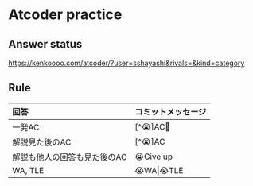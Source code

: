 # Atcoder practice

## Answer status
https://kenkoooo.com/atcoder/?user=sshayashi&rivals=&kind=category

## Rule

| 回答 | コミットメッセージ|
|:---|:---|
|一発AC| [^😭]AC💯|
|解説見た後のAC| [^😭]AC|
|解説も他人の回答も見た後のAC|😭Give up|
|WA, TLE| 😭WA\|😭TLE|
